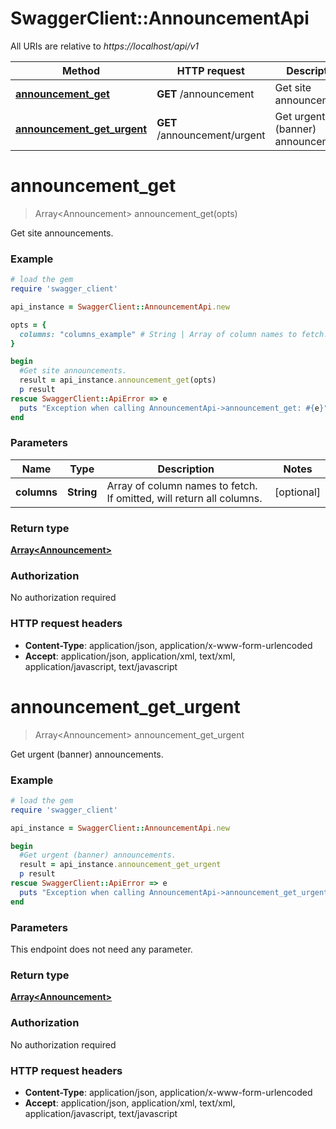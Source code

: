 # SwaggerClient::AnnouncementApi

All URIs are relative to *https://localhost/api/v1*

Method | HTTP request | Description
------------- | ------------- | -------------
[**announcement_get**](AnnouncementApi.md#announcement_get) | **GET** /announcement | Get site announcements.
[**announcement_get_urgent**](AnnouncementApi.md#announcement_get_urgent) | **GET** /announcement/urgent | Get urgent (banner) announcements.


# **announcement_get**
> Array&lt;Announcement&gt; announcement_get(opts)

Get site announcements.

### Example
```ruby
# load the gem
require 'swagger_client'

api_instance = SwaggerClient::AnnouncementApi.new

opts = { 
  columns: "columns_example" # String | Array of column names to fetch. If omitted, will return all columns.
}

begin
  #Get site announcements.
  result = api_instance.announcement_get(opts)
  p result
rescue SwaggerClient::ApiError => e
  puts "Exception when calling AnnouncementApi->announcement_get: #{e}"
end
```

### Parameters

Name | Type | Description  | Notes
------------- | ------------- | ------------- | -------------
 **columns** | **String**| Array of column names to fetch. If omitted, will return all columns. | [optional] 

### Return type

[**Array&lt;Announcement&gt;**](Announcement.md)

### Authorization

No authorization required

### HTTP request headers

 - **Content-Type**: application/json, application/x-www-form-urlencoded
 - **Accept**: application/json, application/xml, text/xml, application/javascript, text/javascript



# **announcement_get_urgent**
> Array&lt;Announcement&gt; announcement_get_urgent

Get urgent (banner) announcements.

### Example
```ruby
# load the gem
require 'swagger_client'

api_instance = SwaggerClient::AnnouncementApi.new

begin
  #Get urgent (banner) announcements.
  result = api_instance.announcement_get_urgent
  p result
rescue SwaggerClient::ApiError => e
  puts "Exception when calling AnnouncementApi->announcement_get_urgent: #{e}"
end
```

### Parameters
This endpoint does not need any parameter.

### Return type

[**Array&lt;Announcement&gt;**](Announcement.md)

### Authorization

No authorization required

### HTTP request headers

 - **Content-Type**: application/json, application/x-www-form-urlencoded
 - **Accept**: application/json, application/xml, text/xml, application/javascript, text/javascript




